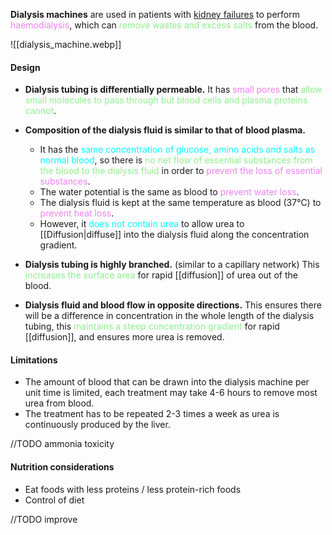 **Dialysis machines** are used in patients with <u>kidney failures</u> to perform <span style="color: violet">haemodialysis</span>, which can <span style="color: lightgreen">remove wastes and excess salts</span> from the blood.

![[dialysis_machine.webp]]

#### Design
- **Dialysis tubing is differentially permeable.**
  It has <span style="color: violet">small pores</span> that <span style="color: lightgreen">allow small molecules to pass through but blood cells and plasma proteins cannot</span>.

- **Composition of the dialysis fluid is similar to that of blood plasma.**
	- It has the <span style="color: aqua">same concentration of glucose, amino acids and salts as normal blood</span>, so there is <span style="color: lightgreen">no net flow of essential substances from the blood to the dialysis fluid</span> in order to <span style="color: violet">prevent the loss of essential substances</span>.
	- The water potential is the same as blood to <span style="color: violet">prevent water loss</span>.
	- The dialysis fluid is kept at the same temperature as blood (37°C) to <span style="color: violet">prevent heat loss</span>.
	- However, it <span style="color: aqua">does not contain urea</span> to allow urea to [[Diffusion|diffuse]] into the dialysis fluid along the concentration gradient.

- **Dialysis tubing is highly branched.** (similar to a capillary network)
  This <span style="color: lightgreen">increases the surface area</span> for rapid [[diffusion]] of urea out of the blood.

- **Dialysis fluid and blood flow in opposite directions.**
  This ensures there will be a difference in concentration in the whole length of the dialysis tubing, this <span style="color: lightgreen">maintains a steep concentration gradient</span> for rapid [[diffusion]], and ensures more urea is removed.

#### Limitations
- The amount of blood that can be drawn into the dialysis machine per unit time is limited, each treatment may take 4-6 hours to remove most urea from blood.
- The treatment has to be repeated 2-3 times a week as urea is continuously produced by the liver.

//TODO ammonia toxicity

#### Nutrition considerations
- Eat foods with less proteins / less protein-rich foods
- Control of diet

//TODO improve
